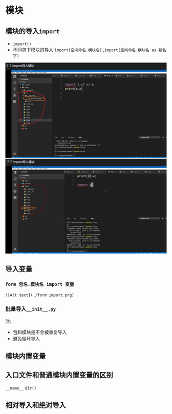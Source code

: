 # 模块

## 模块的导入`import`

- `import()`
- 不同包下模块的导入:`import(空间命名.模块名)` ,`import(空间命名.模块名 as 新名字)`

![Alt text](./11.png)
![Alt text](./22.png)

## 导入变量

### `form 包名.模块名 import 变量`

    ![Alt text](./form import.png)

### 批量导入`__init__.py`

注:

- 包和模块是不会被重复导入
- 避免循环导入

## 模块内置变量

## 入口文件和普通模块内置变量的区别

`__name__`
`dir()`

## 相对导入和绝对导入
